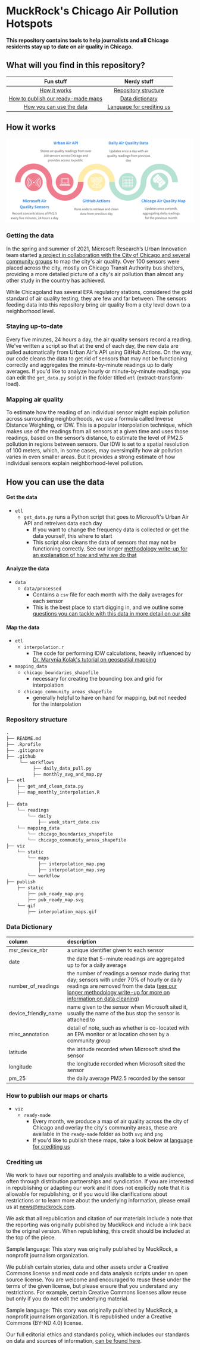 # MuckRock's Chicago Air Pollution Hotspots 

**This repository contains tools to help journalists and all Chicago residents stay up to date on air quality in Chicago.**

## What will you find in this repository?
  
| Fun stuff    | Nerdy stuff | 
|   :---:     |    :----:   |  
| [How it works](#how-it-works)     | [Repository structure](#repository-structure)      | 
| [How to publish our ready-made maps ](#how-to-publish-our-maps-or-charts)  | [Data dictionary](#data-dictionary)       | 
| [How you can use the data](#how-you-can-use-the-data) | [Language for crediting us](#crediting-us) |
  
## How it works 

![Alt text](viz/static/workflow/flowchart_banner.png)

### Getting the data
In the spring and summer of 2021, Microsoft Research’s Urban Innovation team started [a project in collaboration with the City of Chicago and several community groups](
https://elpc.org/blog/mapping-with-microsoft-research-tracking-air-pollution-in-chicago/) to map the city's air quality. Over 100 sensors were placed across the city, mostly on Chicago Transit Authority bus shelters, providing a more detailed picture of a city's air pollution than almost any other study in the country has achieved. 

While Chicagoland has several EPA regulatory stations, considered the gold standard of air quality testing, they are few and far between. The sensors feeding data into this repository bring air quality from a city level down to a neighborhood level. 

### Staying up-to-date  
Every five minutes, 24 hours a day, the air quality sensors record a reading. We've written a script so that at the end of each day, the new data are pulled automatically from Urban Air's API using GitHub Actions. On the way, our code cleans the data to get rid of sensors that may not be functioning correctly and aggregates the minute-by-minute readings up to daily averages. If you'd like to analyze hourly or minute-by-minute readings, you can edit the `get_data.py` script in the folder titled `etl` (extract-transform-load). 

### Mapping air quality
To estimate how the reading of an individual sensor might explain pollution across surrounding neighborhoods, we use a formula called Inverse Distance Weighting, or IDW. This is a popular interpolation technique, which makes use of the readings from all sensors at a given time and uses those readings, based on the sensor’s distance, to estimate the level of PM2.5 pollution in regions between sensors. Our IDW is set to a spatial resolution of 100 meters, which, in some cases, may oversimplify how air pollution varies in even smaller areas. But it provides a strong estimate of how individual sensors explain neighborhood-level pollution. 

##  How you can use the data
#### Get the data 
- `etl`
  - `get_data.py` runs a Python script that goes to Microsoft's Urban Air API and retreives data each day
    - If you want to change the frequency data is collected or get the data yourself, this where to start 
    - This script also cleans the data of sensors that may not be functioning correctly. See our longer [methodology write-up for an explanation of how and why we do that](https://www.muckrock.com/news/archives/2022/may/16/how-we-analyzed-chicago-air-pollution-hotspots/) 
#### Analyze the data
- `data`
  - `data/processed`
    - Contains a `csv` file for each month with the daily averages for each sensor
    - This is the best place to start digging in, and we outline some [questions you can tackle with this data in more detail on our site](link-release-post-TK)
#### Map the data 
- `etl`
  - `interpolation.r`
    - The code for performing IDW calculations, heavily influenced by [Dr. Marynia Kolak's tutorial on geospatial mapping](https://geodacenter.github.io/aot-workshop/)
- `mapping_data`
  - `chicago_boundaries_shapefile`
    - necessary for creating the bounding box and grid for interpolation 
  - `chicago_community_areas_shapefile`
    - generally helpful to have on hand for mapping, but not needed for the interpolation 

### Repository structure

```
.
├── README.md
├── .Rprofile
├── .gitignore
├── .github
     └── workflows 
          ├── daily_data_pull.py
          ├── monthly_avg_and_map.py
├── etl
    ├── get_and_clean_data.py
    ├── map_monthly_interpolation.R

├── data
    └── readings
        └── daily
            ├── week_start_date.csv
    └── mapping_data
        └── chicago_boundaries_shapefile 
        └── chicago_community_areas_shapefile 
├── viz
    └── static
        └── maps
            ├── interpolation_map.png
            ├── interpolation_map.svg
        └── workflow
├── publish
    ├── static
        ├── pub_ready_map.png
        ├── pub_ready_map.svg
    └── gif
        ├── interpolation_maps.gif
```

### Data Dictionary
| column | description  
|   :---    |    :---- |  
| msr_device_nbr | a unique identifier given to each sensor  |
|  date | the date that 5-minute readings are aggregated up to for a daily average |
| number_of_readings | the number of readings a sensor made during that day; sensors with under 70% of hourly or daily readings are removed from the data ([see our longer methodology write-up for more on information on data cleaning](https://www.muckrock.com/news/archives/2022/may/16/how-we-analyzed-chicago-air-pollution-hotspots/)) |
| device_friendly_name | name given to the sensor when Microsoft sited it, usually the name of the bus stop the sensor is attached to |
| misc_annotation | detail of note, such as whether is co-located with an EPA monitor or at location chosen by a community group  |
| latitude | the latitude recorded when Microsoft sited the sensor |
| longitude | the longitude recorded when Microsoft sited the sensor|
| pm_25 | the daily average PM2.5 recorded by the sensor |

### How to publish our maps or charts 
  - `viz`
    - `ready-made`
        - Every month, we produce a map of air quality across the city of Chicago and overlay the city's community areas, these are available in the `ready-made` folder as both `svg` and `png`
        - If you'd like to publish these maps, take a look below at [language for crediting us](#crediting-us) 
 
  
  ### Crediting us 
  We work to have our reporting and analysis available to a wide audience, often through distribution partnerships and syndication. If you are interested in republishing or adapting our work and it does not explicitly note that it is allowable for republishing, or if you would like clarifications about restrictions or to learn more about the underlying information, please email us at news@muckrock.com.

We ask that all republication and citation of our materials include a note that the reporting was originally published by MuckRock and include a link back to the original version. When republishing, this credit should be included at the top of the piece.

Sample language: This story was originally published by MuckRock, a nonprofit journalism organization.

We publish certain stories, data and other assets under a Creative Commons license and most code and data analysis scripts under an open source license. You are welcome and encouraged to reuse these under the terms of the given license, but please ensure that you understand any restrictions. For example, certain Creative Commons licenses allow reuse but only if you do not edit the underlying material.

Sample language: This story was originally published by MuckRock, a nonprofit journalism organization. It is republished under a Creative Commons (BY-ND 4.0) license.
  
  Our full editorial ethics and standards policy, which includes our standards on data and sources of information, [can be found here](https://www.muckrock.com/news/editorial-policy/).
